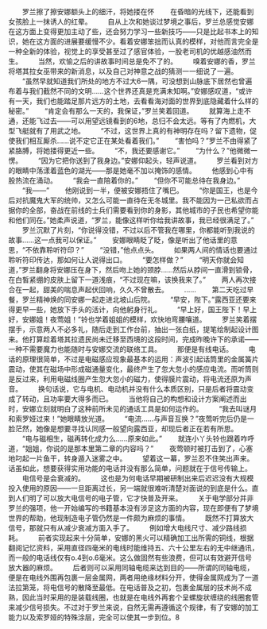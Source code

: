 　　罗兰擦了擦安娜额头上的细汗，将她搂在怀
　　在昏暗的光线下，还能看到女孩脸上一抹诱人的红晕。
　　自从上次和她谈过梦境之事后，罗兰总感觉安娜在这方面上变得更加主动了些，还会努力学习一些新技巧——只是比起书本上的知识，她在这方面的进展要缓慢不少。看着安娜笨拙而认真的模样，对他而言完全是一种全新的体验，视觉上的享受甚至过了感官体验，一股老司机的优越感油然而生。
　　当然，欢愉之后的讲故事时间总是免不了的。
　　嗅着安娜的香，罗兰将塔其拉女巫带来的新消息，以及自己对神意之战的猜测一一细说了一遍。
　　“虽然早就知道我们所处的地方不过大6一隅，可没想到山脉底下居然也曾遍布着与我们截然不同的文明……这个世界还真是充满未知啊。”安娜感叹道，“或许有一天，我们也能踏足那片远方的土地，去看看海对面的世界到底隐藏着什么样的秘密。”
　　“肯定会有那么一天的，我保证，”罗兰笑着回道。
　　就算海上走不通，还能飞过去——可以用望远镜看到的6地，总归不会太远。等有了内燃机，大型飞艇就有了用武之地。
　　“不过，这世界上真的有神明存在吗？留下遗物，促使我们相互厮杀……说不定它正在某处看着我们。”
　　“害怕吗？”罗兰不由得紧了紧胳膊，将她搂得更近一些。
　　“不，我还要感谢它。”
　　“为什么？”他微微一愣。
　　“因为它把你送到了我身边。”安娜仰起头，轻声说道。
　　罗兰看到对方的眼睛中荡漾着蓝色的湖光——那是她毫不加以掩饰的感情。
　　他感到心中有股热流在涌动。
　　“我会一直陪着你的。”
　　“但你不可能总待在我身边。”
　　“我——”
　　他刚说到一半，便被安娜捂住了嘴巴。
　　“你是国王，也是今后对抗魔鬼大军的统帅，又怎么可能一直待在无冬城里。我不能因为一己私欲而占据你的全部，奋战在前线的士兵们需要看到你的身影，其他城市的子民也希望你能和他们同在。”她柔声说道，“罗兰，能像这样听你给我讲故事，我已经很满足了。”
　　罗兰沉默了片刻，“你说得没错，不过以后不管我在哪里，你都能听到我说的故事……这一点我可以保证。”
　　安娜眼睛眨了眨，像是听出了他话里的意思，“不依靠聆听符印？”
　　“没错，”他点点头。
　　如果两人间的情话也要通过聆听符印传达，那如何让人说得出口。
　　“要怎样做？”
　　“明天你就会知道，”罗兰翻身将安娜压在身下，然后吻上她的颈脖……然后从脖间一直滑到锁骨，在白皙紧绷的皮肤上留下一道浅痕，“不过现在嘛，该换我来了。”
　　两人再次接合在一起，甜美的喘息声起伏回响，久久不曾散去。
　　……
　　第二天吃过早餐，罗兰精神焕的同安娜一起走进北坡山后院。
　　“早安，陛下。”露西亚还要来得更早一些，她放下手头的活计，向他躬身行礼。
　　“早上好，国王陛下！早上好，安娜姐！夜莺姐！”铃也学着姐姐的模样，欢快地弯腰嚷道。
　　罗兰笑着摆摆手，示意两人不必多礼，随后走到工作台前，抽出一张白纸，提笔绘制起设计图来。他打算趁着塔其拉遗民尚未迁移至西境的这段时间，完成昨晚许下的承诺——一种不需要魔力也能随时与安娜交流的联络工具。
　　那便是有线电话。
　　电话的原理很简单，不过是电磁感应现象最基本的运用：声波引起话筒里的金属簧片震动，使其在磁场中形成磁通量变化，最终产生了忽大忽小的感应电流。而听筒则是反过来，利用电磁线圈产生忽大忽小的磁力，使得膜片震动，将电流还原为声音。
　　换句话说，它与电机、电动机并没有什么本质区别，只是后者将震动变成了转动，且功率要大得多而已。
　　当他将自己的构想和设计方案阐述而出时，安娜立刻就明白了这种前所未见的通话工具是如何运作的。
　　“我去叫谜月和索罗娅过来！”她眼睛放光道。
　　“电流……与声音互换？”夜莺听完后仍是一脸茫然，她像是想要寻找认同感一般望向露西亚，却现后者正在若有所思。
　　“电与磁相生，磁再转化成力么……原来如此。”
　　就连小丫头铃也跟着咋呼道，“姐姐，你说的是那本里第二章的内容吗？”
　　夜莺顿时被打击到了，心塞地叼起一片鱼干，转身遁入迷雾之中。
　　望着这一幕，罗兰忍不住笑出声来。话虽如此，想要获得实用功能的电话并没有那么简单，问题就在于信号传输上。
　　电信号是会衰减的。
　　这也是为何电话早期被研制出来后迟迟没有大规模投入使用的原因——一旦距离过长，另一端就很难听清楚对面说的到底是什么。直到人们明了可以放大电信号的电子管，它才快普及开来。
　　关于电学部分并非罗兰的强项，他一开始编写的书籍基本没有涉足这方面的内容，现在即便有了梦境世界的帮助，他现制造电子管仍然是一件颇为麻烦的事情。
　　既然不打算放大信号，那就只有从减少衰减方面入手了。
　　例如增大电线尺寸、减少路线损耗。
　　前者实现起来十分简单，安娜的黑火可以精确加工出所需的铜线，根据翻阅记忆资料，采用直径四毫米的电线时能维持五、六十公里左右的无中继通讯，而一般的电话线仅有o.4到o.6毫米。这么做固然有些浪费，但可以有效避开信号放大器的麻烦。
　　后者则可以采用同轴电缆来达到目的——所谓的同轴电缆，便是在电线外围再包裹一层金属网，两者用绝缘材料分开，使得金属网成为了一道法拉第笼，将电信号的散降至最低。在电话普及之初，包裹金属层的技术尚不成熟，因此当时采用的是装载线圈，也就是在电线外再套个呈螺旋状缠绕的线圈套管来减少信号损失。不过对于罗兰来说，自然无需再遵循这个规律，有了安娜的加工能力以及索罗娅的特殊涂层，完全可以使其一步到位。8